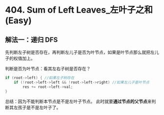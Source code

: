 # 404. Sum of Left Leaves_左叶子之和 (Easy)

## 解法一：递归 DFS

先判断左子树是否存在，再判断左儿子是否为叶节点，如果是叶节点那么就把左儿子的权值加上。

判断是否为叶节点：看其左右子树是否存在？

```cpp
if (root->left) { //如果左子树存在
    if (!root->left->left && !root->left->right) //如果左儿子是叶节点
        res += root->left->val;
}
```

总结：因为不能判断本节点是不是左叶子节点。
此时就要**通过节点的父节点**来判断其左孩子是不是左叶子了。